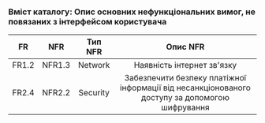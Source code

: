 ### Вміст каталогу: Опис основних нефункціональних вимог, не повязаних з інтерфейсом користувача

|   FR  |   NFR  |  Тип NFR |                                            Опис NFR                                            |
|:-----:|:------:|:--------:|:----------------------------------------------------------------------------------------------:|
| FR1.2 | NFR1.3 |  Network |                                   Наявність інтернет зв'язку                                   |
| FR2.4 | NFR2.2 | Security | Забезпечити безпеку платіжної інформації від несанкціонованого доступу за допомогою шифрування |